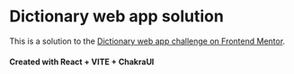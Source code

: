 # Dictionary web app solution

This is a solution to the [Dictionary web app challenge on Frontend Mentor](https://www.frontendmentor.io/challenges/dictionary-web-app-h5wwnyuKFL).

#### Created with React + VITE + ChakraUI
